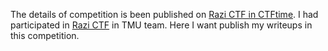 The details of competition is been published on [Razi CTF in CTFtime](https://ctftime.org/event/1167).
I had participated in [Razi CTF](http://razictf.ir/) in TMU team.
Here I want publish my writeups in this competition.
